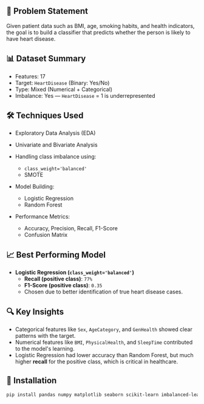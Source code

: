 
## 🧠 Problem Statement

Given patient data such as BMI, age, smoking habits, and health indicators, the goal is to build a classifier that predicts whether the person is likely to have heart disease.

## 📊 Dataset Summary

- Features: 17
- Target: `HeartDisease` (Binary: Yes/No)
- Type: Mixed (Numerical + Categorical)
- Imbalance: Yes — `HeartDisease` = 1 is underrepresented

## 🛠️ Techniques Used

- Exploratory Data Analysis (EDA)
- Univariate and Bivariate Analysis
- Handling class imbalance using:
  - `class_weight='balanced'`
  - SMOTE
- Model Building:
  - Logistic Regression
  - Random Forest
 
- Performance Metrics:
  - Accuracy, Precision, Recall, F1-Score
  - Confusion Matrix

## 📈 Best Performing Model

- **Logistic Regression (`class_weight='balanced'`)**
  - **Recall (positive class)**: `77%`
  - **F1-Score (positive class)**: `0.35`
  - Chosen due to better identification of true heart disease cases.

## 🔍 Key Insights

- Categorical features like `Sex`, `AgeCategory`, and `GenHealth` showed clear patterns with the target.
- Numerical features like `BMI`, `PhysicalHealth`, and `SleepTime` contributed to the model's learning.
- Logistic Regression had lower accuracy than Random Forest, but much higher **recall** for the positive class, which is critical in healthcare.

## 📌 Installation

```bash
pip install pandas numpy matplotlib seaborn scikit-learn imbalanced-learn
